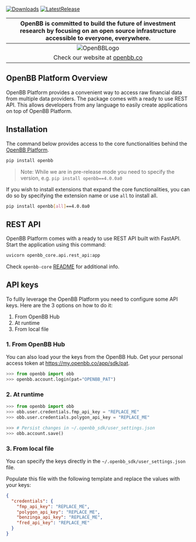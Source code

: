 [![Downloads](https://static.pepy.tech/badge/openbb)](https://pepy.tech/project/openbb)
[![LatestRelease](https://badge.fury.io/py/openbb.svg)](https://github.com/OpenBB-finance/OpenBBTerminal)

| OpenBB is committed to build the future of investment research by focusing on an open source infrastructure accessible to everyone, everywhere. |
|:--:|
| ![OpenBBLogo](https://user-images.githubusercontent.com/25267873/218899768-1f0964b8-326c-4f35-af6f-ea0946ac970b.png) |
| Check our website at [openbb.co](www.openbb.co) |


## OpenBB Platform Overview

OpenBB Platform provides a convenient way to access raw financial data from multiple data providers. The package comes with a ready to use REST API. This allows developers from any language to easily create applications on top of OpenBB Platform.


## Installation

The command below provides access to the core functionalities behind the [OpenBB Platform](https://my.openbb.co/app/sdk).

```bash
pip install openbb
```

> Note: While we are in pre-release mode you need to specify the version, e.g. `pip install openbb==4.0.0a0`

If you wish to install extensions that expand the core functionalities, you can do so by specifying the extension name or use `all` to install all.

```bash
pip install openbb[all]==4.0.0a0
``````

## REST API

OpenBB Platform comes with a ready to use REST API built with FastAPI. Start the application using this command:

```bash
uvicorn openbb_core.api.rest_api:app
```

Check `openbb-core` [README](https://pypi.org/project/openbb-core/) for additional info.

## API keys

To fullly leverage the OpenBB Platform you need to configure some API keys. Here are the 3 options on how to do it:

1. From OpenBB Hub
2. At runtime
3. From local file

### 1. From OpenBB Hub

You can also load your the keys from the OpenBB Hub. Get your personal access token at https://my.openbb.co/app/sdk/pat.

```python
>>> from openbb import obb
>>> openbb.account.login(pat="OPENBB_PAT")
```

### 2. At runtime

```python
>>> from openbb import obb
>>> obb.user.credentials.fmp_api_key = "REPLACE_ME"
>>> obb.user.credentials.polygon_api_key = "REPLACE_ME"

>>> # Persist changes in ~/.openbb_sdk/user_settings.json
>>> obb.account.save()
```

### 3. From local file

You can specify the keys directly in the `~/.openbb_sdk/user_settings.json` file.

Populate this file with the following template and replace the values with your keys:

```json
{
  "credentials": {
    "fmp_api_key": "REPLACE_ME",
    "polygon_api_key": "REPLACE_ME",
    "benzinga_api_key": "REPLACE_ME",
    "fred_api_key": "REPLACE_ME"
  }
}
```
